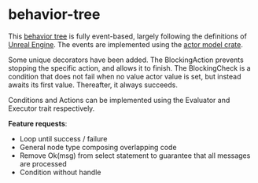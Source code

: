 # behavior-tree

This [behavior tree](<https://en.wikipedia.org/wiki/Behavior_tree_(artificial_intelligence,_robotics_and_control)>) is fully event-based, largely following the definitions of [Unreal Engine](https://docs.unrealengine.com/5.0/en-US/behavior-tree-in-unreal-engine---overview/#behaviortreesareevent-driven). The events are implemented using the [actor model crate](https://github.com/AvalorAI/actor-model).

Some unique decorators have been added. The BlockingAction prevents stopping the specific action, and allows it to finish. The BlockingCheck is a condition that does not fail when no value actor value is set, but instead awaits its first value. Thereafter, it always succeeds.

Conditions and Actions can be implemented using the Evaluator and Executor trait respectively.

**Feature requests**:

- Loop until success / failure
- General node type composing overlapping code
- Remove Ok(msg) from select statement to guarantee that all messages are processed
- Condition without handle
